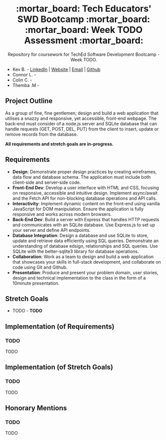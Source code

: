 <div align="center">
  <h1>:mortar_board: Tech Educators' SWD Bootcamp :mortar_board:<br/>:mortar_board: Week TODO Assessment :mortar_board:</h1>
  <p>  Repository for coursework for TechEd Software Development Bootcamp - Week TODO.</p>
  
  </div>
  <ul>
    <li>
    <span>
Kev B. -
    <a href="http://www.LinkedIn.com/in/kevin-barr1988">LinkedIn</a> |
    <a href="http://kjb88.github.io">Website</a> |
    <a href="mailto:kevinbarr.business@gmail.com">Email</a> |
    <a href="https://github.com/KJB88">Github</a>
</span>
      </li>
        <li>
  <span>Connor L. -</span>
    </li>
        <li>
  <span>Colin C. - </span>
    </li>
        <li>
  <span>Themba .M - </span>
    </li>
    </ul>
<section>
<h2>Project Outline</h2>
<p>As a group of fine, fine gentlemen; design and build a web application that utilises a snazzy and responsive, yet accessible, front-end webpage. The back-end must consider of a node.js server and SQLite database that can handle requests (GET, POST, DEL, PUT) from the client to insert, update or remove records from the database.</p>
  <p><b>All requirements and stretch goals are in-progress.</b></p>
</section>
<section>
<h2>Requirements</h2>
<ul>
<li><b>Design</b>: Demonstrate proper design practices by creating wireframes, data flow and database schema. The application must include both client-side and server-side code.</li>
  <li><b>Front-End Dev</b>: Develop a user interface with HTML and CSS, focusing on responsive, accessible and intuitive design. Implement async/await and the Fetch API for non-blocking database operations and API calls.</li>
    <li><b>Interactivity</b>: Implement dynamic content on the front-end using vanilla JavaScript for DOM manipulation. Ensure the application is fully responsive and works across modern browsers.</li>
    <li><b>Back-End Dev</b>: Build a server with Express that handles HTTP requests and communicates with an SQLite database. Use Express.js to set up your server and define API endpoints.</li>
      <li><b>Database Integration</b>: Design a database and use SQLite to store, update and retrieve data efficiently using SQL queries. Demonstrate an understanding of database edsign, relationships and SQL queries. Use SQLite with the better-sqlite3 library for database operations.</li>
        <li><b>Collaboration</b>: Work as a team to design and build a web application that showcases your skills in full-stack development, and collaborate on code using Git and Github.</li>
  <li><b>Presentation</b>: Produce and present your problem domain, user stories, design and technical implementation to the class in the form of a 10minute presentation.</li>
</ul>
</section>
<section>
<h2>Stretch Goals</h2>
<ul>
<li>TODO - <b>TODO</b></li>
</ul>
</section>
<section>
<h2>Implementation (of Requirements)</h2>
  <h3>TODO</h3>
  <p>TODO</p>
</section>
<section>
  <h2>Implementation (of Stretch Goals)</h2>
  <h3>TODO</h3>
  <p>
TODO
  </p>
</section>
<section>
  <h2>Honorary Mentions</h2>
  <h3>TODO</h3>
  TODO
</section>
